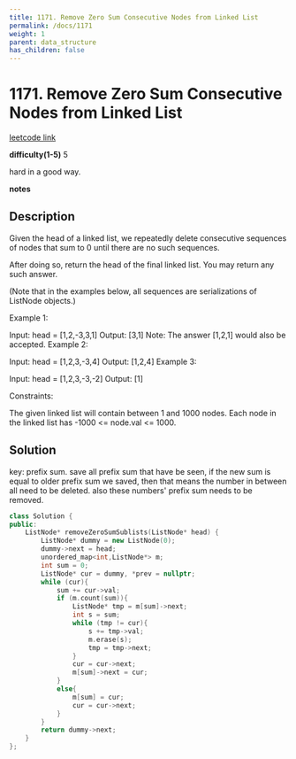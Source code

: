 ```yaml
---
title: 1171. Remove Zero Sum Consecutive Nodes from Linked List
permalink: /docs/1171
weight: 1
parent: data_structure
has_children: false
---
```

# 1171. Remove Zero Sum Consecutive Nodes from Linked List
[leetcode link](https://leetcode.com/problems/remove-zero-sum-consecutive-nodes-from-linked-list/)

**difficulty(1-5)** 
5

hard in a good way.

**notes**   


## Description
Given the head of a linked list, we repeatedly delete consecutive sequences of nodes that sum to 0 until there are no such sequences.

After doing so, return the head of the final linked list.  You may return any such answer.

 

(Note that in the examples below, all sequences are serializations of ListNode objects.)

Example 1:

Input: head = [1,2,-3,3,1]
Output: [3,1]
Note: The answer [1,2,1] would also be accepted.
Example 2:

Input: head = [1,2,3,-3,4]
Output: [1,2,4]
Example 3:

Input: head = [1,2,3,-3,-2]
Output: [1]
 

Constraints:

The given linked list will contain between 1 and 1000 nodes.
Each node in the linked list has -1000 <= node.val <= 1000.

## Solution
key: prefix sum.
save all prefix sum that have be seen, if the new sum is equal to older prefix sum we saved, then that means the number in between all need to be deleted. also these numbers' prefix sum needs to be removed.

```c++
class Solution {
public:
    ListNode* removeZeroSumSublists(ListNode* head) {
        ListNode* dummy = new ListNode(0);
        dummy->next = head;
        unordered_map<int,ListNode*> m;
        int sum = 0;
        ListNode* cur = dummy, *prev = nullptr;
        while (cur){
            sum += cur->val;
            if (m.count(sum)){
                ListNode* tmp = m[sum]->next;
                int s = sum;
                while (tmp != cur){
                    s += tmp->val;
                    m.erase(s);     
                    tmp = tmp->next;
                }
                cur = cur->next;
                m[sum]->next = cur;
            }
            else{
                m[sum] = cur;
                cur = cur->next;
            }
        }
        return dummy->next;
    }
};
```

<!-- 
Default label
{: .label }

Blue label
{: .label .label-blue }

Stable
{: .label .label-green }

New release
{: .label .label-purple }

Coming soon
{: .label .label-yellow }

Deprecated
{: .label .label-red } -->
